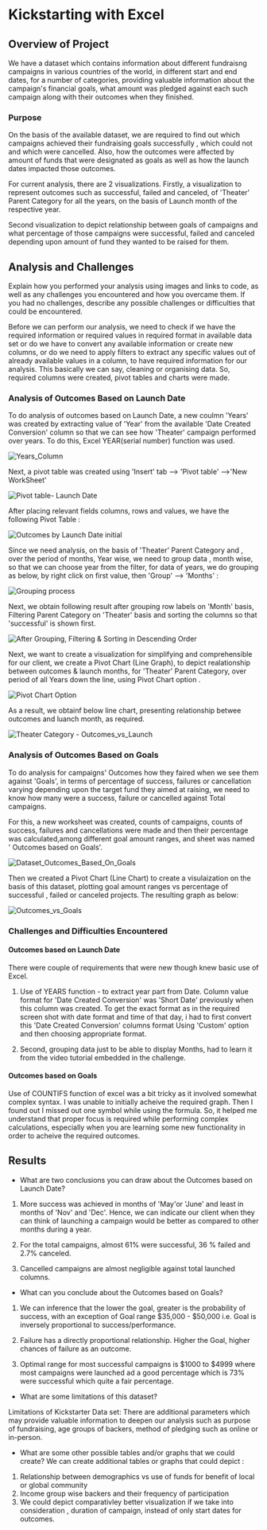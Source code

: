 # **Kickstarting with Excel**

## Overview of Project
We have a dataset which contains information about different fundraisng campaigns in various countries of the world, in different start and end dates, for a number of categories, providing valuable information about the campaign's financial goals, what amount was pledged against each such campaign along with their outcomes when they finished.

### Purpose
On the basis of the available dataset, we are required to find out which campaigns achieved their fundraising goals successfully , which could not and which were cancelled. Also, how the outcomes were affected by amount of funds that were designated as goals as well as how the launch dates impacted those outcomes.

For current analysis, there are 2 visualizations. Firstly, a visualization to represent outcomes such as successful, failed and canceled, of 'Theater' Parent Category for all the years, on the basis of Launch month of the respective year.

Second visualization to depict relationship between goals of campaigns and what percentage of those campaigns were successful, failed and canceled depending upon amount of fund they wanted to be raised for them. 


## Analysis and Challenges
 Explain how you performed your analysis using images and links to code, as well as any challenges you encountered and how you overcame them. If you had no challenges, describe any possible challenges or difficulties that could be encountered.

Before we can perform our analysis, we need to check if we have the required information or required values in required format in available data set or do we have to convert any available information or create new columns, or do we need to apply filters to extract any specific values out of already available values in a column, to have required information for our analysis. This basically we can say, cleaning or organising data. So, required columns were created, pivot tables and charts were made.

### Analysis of Outcomes Based on Launch Date

To do analysis of outcomes based on Launch Date, a new coulmn 'Years' was created by extracting value of 'Year' from the available 'Date Created Conversion' column so that we can see how 'Theater' campaign performed over years. To do this, Excel YEAR(serial number) function was used.

![Years_Column](https://github.com/kirtibhandari/Module-1-Challenge/blob/main/Resources/Years_Column.png)

Next, a pivot table was created using 'Insert' tab --> 'Pivot table' -->'New WorkSheet'

![Pivot table- Launch Date](https://github.com/kirtibhandari/Module-1-Challenge/blob/main/Resources/Pivot_Table-Outcomes_Based_on_Launch_Date.png)

After placing relevant fields columns, rows and values, we have the following Pivot Table :

![Outcomes by Launch Date initial](https://github.com/kirtibhandari/Module-1-Challenge/blob/main/Resources/Outcomes_by_launch_date_inital.png)

Since we need analysis, on the basis of 'Theater' Parent Category and , over the period of months, Year wise, we need to group data , month wise, so that we can choose year from the filter, for data of years, we do grouping as below, by right click on first value, then 'Group' --> 'Months' :

![Grouping process](https://github.com/kirtibhandari/Module-1-Challenge/blob/main/Resources/Grouping.png)

Next, we obtain following result after grouping row labels on 'Month' basis, Filtering Parent Category on 'Theater' basis and sorting the columns so that 'successful' is shown first.

![After Grouping, Filtering & Sorting in Descending Order](https://github.com/kirtibhandari/Module-1-Challenge/blob/main/Resources/After_Grouping_and_Filtering.png)

Next, we want to create a visualization for simplifying and comprehensible for our client, we create a Pivot Chart (Line Graph), to depict realationship between outcomes & launch months, for 'Theater' Parent Category, over period of all Years down the line, using Pivot Chart option .

![Pivot Chart Option](https://github.com/kirtibhandari/Module-1-Challenge/blob/main/Resources/Pivot_Chart_Option.png)

As a result, we obtainf below line chart, presenting relationship betwee outcomes and luanch month, as required.

![Theater Category - Outcomes_vs_Launch](https://github.com/kirtibhandari/Module-1-Challenge/blob/main/Resources/Theater_Outcomes_vs_Launch.png)

### Analysis of Outcomes Based on Goals
To do analysis for campaigns' Outcomes how they faired when we see them against 'Goals', in terms of percentage of success, failures or cancellation varying depending upon the target fund they aimed at raising, we need to know how many were a success, failure or cancelled against Total campaigns.

For this, a new worksheet was created, counts of campaigns, counts of success, failures and cancellations were made and then their percentage was calculated,among different goal amount ranges, and sheet was named ' Outcomes based on Goals'.

![Dataset_Outcomes_Based_On_Goals](https://github.com/kirtibhandari/Module-1-Challenge/blob/main/Resources/Dataset_Outcomes_Based_on_Goals.png)

Then we created a Pivot Chart (Line Chart) to create a visulaization on the basis of this dataset, plotting goal amount ranges vs percentage of successful , failed or canceled projects. The resulting graph as below:

![Outcomes_vs_Goals](https://github.com/kirtibhandari/Module-1-Challenge/blob/main/Resources/Outcomes_vs_Goals.png)


### Challenges and Difficulties Encountered
#### Outcomes based on Launch Date
There were couple of requirements that were new though knew basic use of Excel.
1. Use of YEARS function - to extract year part from Date. Column value format for 'Date Created Conversion' was 'Short Date' previously when this column was created. To get the exact format as in the required screen shot with date format and time of that day, i had to first convert this 'Date Created Conversion' columns format Using 'Custom' option and then choosing appropriate format.

2. Second, grouping data just to be able to display Months, had to learn it from the video tutorial embedded in the challenge.

#### Outcomes based on Goals
Use of COUNTIFS function of excel was a bit tricky as it involved somewhat complex syntax. I was unable to initially acheive the required graph. Then I found out I missed out one symbol while using the formula. So, it helped me understand that proper focus is required while performing complex calculations, especially when you are learning some new functionality in order to acheive the required outcomes.


## Results

- What are two conclusions you can draw about the Outcomes based on Launch Date?

1. More success was achieved in months of 'May'or 'June' and least in months of 'Nov' and 'Dec'. Hence, we can indicate our client when they can think of launching a campaign would be better as compared to other months during a year.

2. For the total campaigns, almost 61% were successful, 36 % failed and 2.7% canceled.

3. Cancelled campaigns are almost negligible against total launched columns.

- What can you conclude about the Outcomes based on Goals?

1. We can inference that the lower the goal, greater is the probability of success, with an exception of Goal range $35,000 - $50,000
i.e. Goal is inversely proportional to success/performance.

2. Failure has a directly proportional relationship. Higher the Goal, higher chances of failure as an outcome.

3. Optimal range for most successful campaigns is $1000 to $4999 where most campaigns were launched ad a good percentage which is 73% were successful which quite a fair percentage.

- What are some limitations of this dataset?

Limitations of Kickstarter Data set:
There are additional parameters which may provide valuable information to deepen our analysis such as purpose of fundraising, age groups of backers, method of pledging such as online or in-person.

- What are some other possible tables and/or graphs that we could create?
We can create additional tables or graphs that could depict :
1. Relationship between demographics vs use of funds for benefit of local or global community
2. Income group wise backers and their frequency of participation
3. We could depict comparativley better visualization if we take into consideration , duration of campaign, instead of only start dates for outcomes.
